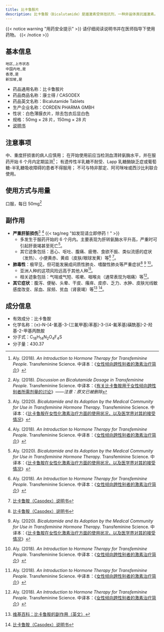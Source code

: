 ```yaml
---
title: 比卡鲁胺片
description: 比卡鲁胺（Bicalutamide）是雄激素受体拮抗剂，一种非甾体类抗雄激素。
---
```


{{< notice warning "用药安全提示" >}}
请仔细阅读说明书并在医师指导下使用药物。
{{< /notice >}}

## 基本信息

```csv
地区,上市状态
中国内地,是
香港,是
新加坡,是
```

- 药品通用名称：比卡鲁胺片
- 药品商品名称：康士得 / CASODEX
- 药品英文名称：Bicalutamide Tablets
- 生产企业名称：CORDEN PHARMA GMBH
- 性状：白色薄膜衣片，除去包衣后显白色
- 规格：50mg &times; 28 片，150mg &times; 28 片
- [说明书](./bicalutamide_zh.pdf)

## 注意事项

中、重度肝损害的病人应慎用；
在开始使用前应当检测血清转氨酶水平，并在服药开始 6 个月内定期监测[^5]；
有遗传性半乳糖不耐受、Lapp 乳糖酶缺乏症或葡萄糖-半乳糖吸收障碍的患者不得服用；
不可与特非那定、阿司咪唑或西沙比利联合使用。

## 使用方式与用量

口服，每日 50mg[^1]

## 副作用

- **严重肝脏损伤**[^3] [^5] {{< tag/neg "如发现请立即停药！" >}}
  - 多发生于服药开始的 6 个月内。主要表现为肝转氨酶水平升高，严重时可引起肝衰竭甚至死亡[^3]。
  - 其它迹象包括：恶心、呕吐、腹痛、疲倦、食欲不振、类似流感的症状（发热）、小便黄赤、黄疸（皮肤/眼球发黄）等[^5] [^2]。
- **肺毒性**：极罕见，但可能发展成间质性肺炎、嗜酸性肺炎等严重症状[^2] [^3] [^5]。
  - 亚洲人种的这项风险远高于其他人种[^5]。
  - 相关迹象包括：气喘或气短、咳嗽、咽喉炎（通常表现为咽痛）等[^5]。
- **其它症状**：腹泻、便秘、头晕、干皮、瘙痒、皮疹、乏力、水肿、皮肤光线敏感度改变、尿血、尿频、贫血（肾衰竭）等[^4] [^2]。

## 成分信息

- 有效成分：比卡鲁胺
- 化学名称：(±)–N-[4-氰基-3-(三氟甲基)苯基]-3-[(4-氟苯基)磺酰基]-2-羟基-2-甲基丙酰胺
- 分子式：C<sub>18</sub>H<sub>14</sub>N<sub>2</sub>O<sub>4</sub>F<sub>4</sub>S
- 分子量：430.37

[^1]: Aly. (2018). *Discussion on Bicalutamide Dosage in Transfeminine People.* Transfeminine Science. 中译本：《[有关比卡鲁胺用于女性倾向跨性别者所需剂量的讨论](https://tfsci.mtf.wiki/articles/bica-dosage/)》——*注意：原文已被删除*
[^2]: [比卡鲁胺（Casodex）说明书](https://tfsci.mtf.wiki/misc/casodex/)
[^3]: Aly. (2020). *Bicalutamide and its Adoption by the Medical Community for Use in Transfeminine Hormone Therapy.* Transfeminine Science. 中译本：《[比卡鲁胺在女性化激素治疗方面的使用状况，以及医学界对其的接受情况](https://tfsci.mtf.wiki/articles/bica-adoption/)》
[^4]: [维基百科：比卡鲁胺的副作用（英文）](https://en.wikipedia.org/wiki/Side_effects_of_bicalutamide)
[^5]: Aly. (2018). *An Introduction to Hormone Therapy for Transfeminine People.* Transfeminine Science. 中译本：《[女性倾向跨性别者的激素治疗简介](https://tfsci.mtf.wiki/articles/transfem-intro/)》
